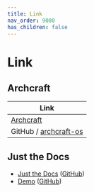 ```yaml
---
title: Link
nav_order: 9000
has_children: false
---
```



# Link




## Archcraft

| Link |
| ---- |
| [Archcraft](https://archcraft.io/) |
| GitHub / [archcraft-os](https://github.com/archcraft-os) |




## Just the Docs

* [Just the Docs](https://pmarsceill.github.io/just-the-docs/) ([GitHub](https://github.com/pmarsceill/just-the-docs))
* [Demo](https://pmarsceill.github.io/jtd-remote/) ([GitHub](https://github.com/pmarsceill/jtd-remote))
